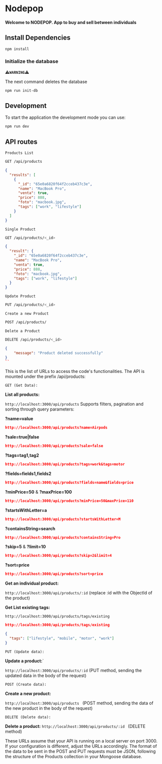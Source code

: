 # Nodepop

#### Welcome to NODEPOP. App to buy and sell between individuals

## Install Dependencies

```js
npm install
```

### Initialize the database

**⚠️`WARNING`⚠️**

The next command deletes the database

```sh
npm run init-db
```

## Development

To start the application the development mode you can use:

```sh
npm run dev
```

## API routes

`Products List`

```sh
GET /api/products
```

```json
{
  "results": [
    {
      "_id": "65e0a6820f64f2cceb437c3e",
      "name": "MacBook Pro",
      "venta": true,
      "price": 888,
      "foto": "macbook.jpg",
      "tags": ["work", "lifestyle"]
    }
  ]
}
```

`Single Product`

```sh
GET /api/products/<_id>
```

```json
{
  "result": {
    "_id": "65e0a6820f64f2cceb437c3e",
    "name": "MacBook Pro",
    "venta": true,
    "price": 888,
    "foto": "macbook.jpg",
    "tags": ["work", "lifestyle"]
  }
}
```

`Update Product`

```sh
PUT /api/products/<_id>
```

`Create a new Product`

```sh
POST /api/products/
```

`Delete a Product`

```sh
DELETE /api/products/<_id>
```

```json
{
    "message": "Product deleted successfully"
}
``
```

This is the list of URLs to access the code's functionalities. The API is mounted under the prefix /api/products:

`GET (Get Data):`

**List all products:**

`http://localhost:3000/api/products`
Supports filters, pagination and sorting through query parameters:

**?name=value**

```json
http://localhost:3000/api/products?name=Airpods
```

**?sale=true|false**

```json
http://localhost:3000/api/products?sale=false
```

**?tags=tag1,tag2**

```json
http://localhost:3000/api/products?tags=work&tags=motor
```

**?fields=fields1,fields2**

```json
http://localhost:3000/api/products?fields=name&fields=price
```

**?minPrice=50** & **?maxPrice=100**

```json
http://localhost:3000/api/products?minPrice=50&maxPrice=110
```

**?startsWithLetter=a**

```json
http://localhost:3000/api/products?startsWithLetter=M
```

**?containsString=search**

```json
http://localhost:3000/api/products?containsString=Pro
```

**?skip=5** & **?limit=10**

```json
http://localhost:3000/api/products?skip=2&limit=4
```

**?sort=price**

```json
http://localhost:3000/api/products?sort=price
```

**Get an individual product:**

`http://localhost:3000/api/products/:id` (replace :id with the ObjectId of the product)

**Get List existing tags:**

`http://localhost:3000/api/products/tags/existing`

```json
http://localhost:3000/api/products/tags/existing
```

```json
{
  "tags": ["lifestyle", "mobile", "motor", "work"]
}
```

`PUT (Update data):`

**Update a product:**`

`http://localhost:3000/api/products/:id`
(PUT method, sending the updated data in the body of the request)

`POST (Create data):`

**Create a new product:**

`http://localhost:3000/api/products `
(POST method, sending the data of the new product in the body of the request)

`DELETE (Delete data):`

**Delete a product:**
`http://localhost:3000/api/products/:id `
(DELETE method)

These URLs assume that your API is running on a local server on port 3000. If your configuration is different, adjust the URLs accordingly.
The format of the data to be sent in the POST and PUT requests must be JSON, following the structure of the Products collection in your Mongoose database.
